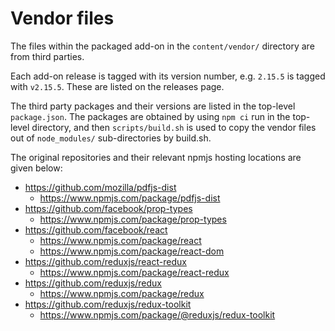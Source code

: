Vendor files
============

The files within the packaged add-on in the `content/vendor/` directory are
from third parties.

Each add-on release is tagged with its version number, e.g. `2.15.5` is tagged
with `v2.15.5`. These are listed on the releases page.

The third party packages and their versions are listed in the top-level
`package.json`. The packages are obtained by using `npm ci` run in the top-level
directory, and then `scripts/build.sh` is used to copy the vendor files out of
`node_modules/` sub-directories by build.sh.

The original repositories and their relevant npmjs hosting locations are given
below:

* https://github.com/mozilla/pdfjs-dist
  * https://www.npmjs.com/package/pdfjs-dist
* https://github.com/facebook/prop-types
  * https://www.npmjs.com/package/prop-types
* https://github.com/facebook/react
  * https://www.npmjs.com/package/react
  * https://www.npmjs.com/package/react-dom
* https://github.com/reduxjs/react-redux
  * https://www.npmjs.com/package/react-redux
* https://github.com/reduxjs/redux
  * https://www.npmjs.com/package/redux
* https://github.com/reduxjs/redux-toolkit
  * https://www.npmjs.com/package/@reduxjs/redux-toolkit
